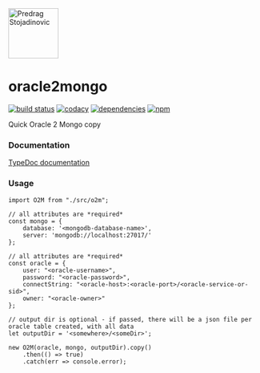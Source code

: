 <a href="http://stojadinovic.net">
  <img alt="Predrag Stojadinovic" src="https://en.stojadinovic.net/assets/images/logo-128x128-88.jpg" width="100">
</a>

# oracle2mongo
[![build status](https://img.shields.io/travis/cope/oracle2mongo.svg?branch=master)](https://travis-ci.org/cope/oracle2mongo)
[![codacy](https://img.shields.io/codacy/grade/07b287618ee8467da981a039baea0b10.svg)](https://www.codacy.com/project/cope/oracle2mongo/dashboard)
[![dependencies](https://david-dm.org/cope/oracle2mongo.svg)](https://www.npmjs.com/package/oracle2mongo)
[![npm](https://img.shields.io/npm/dt/oracle2mongo.svg)](https://www.npmjs.com/package/oracle2mongo)

Quick Oracle 2 Mongo copy

### Documentation

[TypeDoc documentation](https://cope.github.io/oracle2mongo/docs/)

### Usage

	import O2M from "./src/o2m";
	
	// all attributes are *required*
	const mongo = {
		database: '<mongodb-database-name>',
		server: 'mongodb://localhost:27017/'
	};
	
	// all attributes are *required*
	const oracle = {
		user: "<oracle-username>",
		password: "<oracle-password>",
		connectString: "<oracle-host>:<oracle-port>/<oracle-service-or-sid>",
		owner: "<oracle-owner>"
	};

	// output dir is optional - if passed, there will be a json file per oracle table created, with all data
	let outputDir = '<somewhere>/<someDir>';

	new O2M(oracle, mongo, outputDir).copy()
		.then(() => true)
		.catch(err => console.error);
